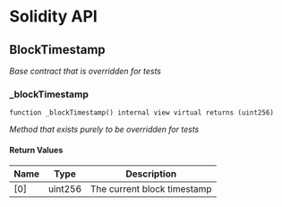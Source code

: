 # Solidity API

## BlockTimestamp

_Base contract that is overridden for tests_

### _blockTimestamp

```solidity
function _blockTimestamp() internal view virtual returns (uint256)
```

_Method that exists purely to be overridden for tests_

#### Return Values

| Name | Type | Description |
| ---- | ---- | ----------- |
| [0] | uint256 | The current block timestamp |

